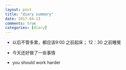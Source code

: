 ```yaml
---
layout: post
title: "diary summary"
date: 2017-04-13
comments: true
categories: [diary]
---
```


* 以后不管多累，都应该9:00 之前起床；  12：30 之前睡覺
* 今天还好做了一些事情

* you should work harder